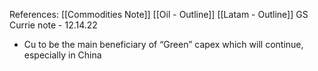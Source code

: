 References: [[Commodities Note]]
[[Oil - Outline]] [[Latam - Outline]]
GS Currie note - 12.14.22

-   Cu to be the main beneficiary of “Green” capex which will continue, especially in China
